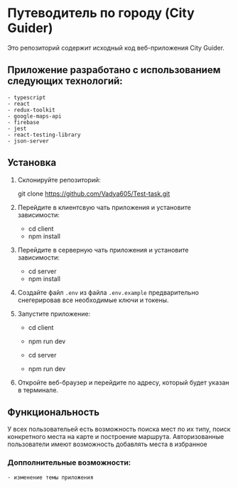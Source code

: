 # Путеводитель по городу (City Guider)

Это репозиторий содержит исходный код веб-приложения City Guider.

## Приложение разработано с использованием следующих технологий:

    - typescript
    - react
    - redux-toolkit
    - google-maps-api
    - firebase
    - jest
    - react-testing-library
    - json-server

## Установка

1. Склонируйте репозиторий:

    git clone https://github.com/Vadya605/Test-task.git

2. Перейдите в клиентсвую чать приложения и установите зависимости:

    - cd client
    - npm install

3. Перейдите в серверную чать приложения и установите зависимости:

    - cd server
    - npm install

4. Создайте файл `.env` из файла `.env.example` предварительно снегерировав все необходимые ключи и токены.

5. Запустите приложение:
    - cd client
    - npm run dev

    - cd server 
    - npm run dev

6. Откройте веб-браузер и перейдите по адресу, который будет указан в терминале.

## Функциональность

У всех пользовательей есть возможность поиска мест по их типу, поиск конкретного места на карте и построение маршрута. Авторизованные пользователи имеют возможность добавлять места в избранное

### Допполнительные возможности:

    - изменение темы приложения
